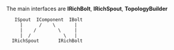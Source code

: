 The main interfaces are **IRichBolt**, **IRichSpout**, **TopologyBuilder**

       ISpout  IComponent  IBolt
         |      /    \       |
         |    /        \     |
         |  /            \   |
      IRichSpout       IRichBolt

